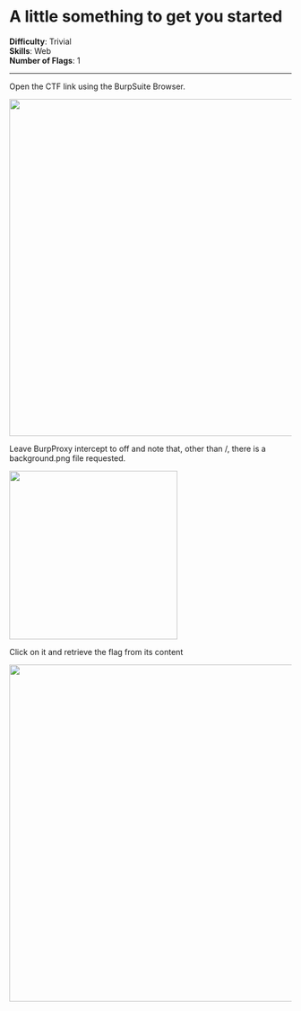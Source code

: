 # A little something to get you started

**Difficulty**: Trivial  
**Skills**: Web  
**Number of Flags**: 1
_____

Open the CTF link using the BurpSuite Browser.  

<img src="https://user-images.githubusercontent.com/110602224/231214187-5e253c3e-ead9-4305-aa2f-aaf64cce242b.png" width=600 height=auto>

Leave BurpProxy intercept to off and note that, other than /, there is a background.png file requested.  

<img src="https://user-images.githubusercontent.com/110602224/231214267-e200d4c5-e103-4768-9eca-da5cb82b3284.png" width=300 height=auto>
 
Click on it and retrieve the flag from its content  

<img src="https://user-images.githubusercontent.com/110602224/231214291-15e72cb4-4d68-41c1-b333-a224bb710ac2.png" width=600 height=auto>
